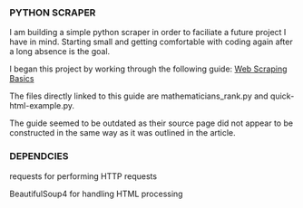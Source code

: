 ### PYTHON SCRAPER

I am building a simple python scraper in order to faciliate a future project I have in mind.
Starting small and getting comfortable with coding again after a long absence is the goal.

I began this project by working through the following guide:
[Web Scraping Basics](https://realpython.com/python-web-scraping-practical-introduction/)

The files directly linked to this guide are mathematicians_rank.py and quick-html-example.py.

The guide seemed to be outdated as their source page did not appear to be constructed in the same way as it was outlined
in the article.

### DEPENDCIES
requests for performing HTTP requests

BeautifulSoup4 for handling HTML processing
